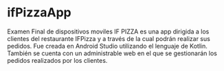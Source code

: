 # ifPizzaApp
Examen Final de dispositivos moviles
IF PIZZA es una app dirigida a los clientes del restaurante IFPizza y a través de la cual podrán realizar sus pedidos. Fue creada en Android Studio
utilizando el lenguaje de Kotlin. También se cuenta con un administrable web en el que se gestionarán los pedidos realizados por los clientes.
